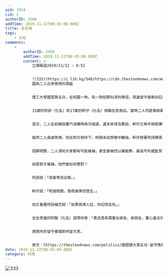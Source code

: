 ```yaml
---
aid: 1914
cid: 2
authorID: 2568
addTime: 2019-11-22T00:45:00.000Z
title: 五毛呐
tags:
    - 五毛
comments:
    -
        authorID: 2568
        addTime: 2019-11-22T00:45:00.000Z
        content: >-
            立場報道2019/11/22 — 0:52


            ![333](https://i.lih.kg/540/https://cdn.thestandnews.com/media/photos/cache/76615119_3369082663164482_3901355971640819712_o_pWCe8_1200x0.jpg)
            圖為二人近來使用的頭盔


            理工大學圍困第五日，在校園一角，有一對如膠似漆的情侶，周邊留守者都向記者投訴，「佢哋日日都放閃，真係頂唔順。」追問之下，原，原來這對小情侶星期日才認識，至今相識不足一星期。


            15歲的阿詩（化名）和17歲的軒仔（化名）相識在急救站，當時二人均是傷痕累累。「我個陣一次過中左3粒催淚彈」，軒仔指著自己的小腿、腹部及額頭，被送到急救站時遇上阿詩。「佢個陣未好就想出去，我唔俾佢走，之後就留係度陪佢傾計」，二人相談甚歡，但始終心存戒備，未有留下聯絡方法。


            翌日，二人在前線投擲汽油彈時再次相遇，還未來得及驚訝，軒仔又再中胡椒彈受傷。軒仔一方面希望認識這個倔強的「前線絲」，另一方面希望帶傷上陣的二人能在前線有個照應，最後成功與阿詩交換電話號碼。交談間，阿詩重新認識對方，亦發現對方十分照顧他，「佢好好，係佢身邊好有安全感」，二人最終成為男女朋友。


            縱然二人身處險境，但在對方相伴下，時間未如想像中難挨。軒仔搭著阿詩膊頭，看著她笑說：「好彩呢段時間有阿B！」隨即又親上她的臉頰，阿詩笑逐顏開。旁邊坐著的男生們抵受不住二人的肉麻，不禁撫額、反白眼。


            回歸現實，二人深知大家都有可能被捕，甚至會被控以暴動罪，最高可判處監禁10年。阿詩明言，「好難講可以一齊幾耐，因為唔知幾時會俾人搭走」。


            如若對方被捕，他們會如何應對？


            阿詩說：「我會等佢出黎。」


            軒仔說：「呢個問題，我唔會俾佢發生。」


            他又看著阿詩補充說：「如果我俾人拉，你記得走先。」


            坐左旁邊的阿駿（化名）語帶欣羨：「勇武真係需要女朋友、男朋友，要心靈支持。點解我未有嘅？」


            房間內的留守者隨即哄堂大笑。


            原文：[https://thestandnews.com/politics/圍困理大第五日-留守情侶-好難講一齊幾耐-唔知幾時會俾人拉/](https://thestandnews.com/politics/%E5%9C%8D%E5%9B%B0%E7%90%86%E5%A4%A7%E7%AC%AC%E4%BA%94%E6%97%A5-%E7%95%99%E5%AE%88%E6%83%85%E4%BE%B6-%E5%A5%BD%E9%9B%A3%E8%AC%9B%E4%B8%80%E9%BD%8A%E5%B9%BE%E8%80%90-%E5%94%94%E7%9F%A5%E5%B9%BE%E6%99%82%E6%9C%83%E4%BF%BE%E4%BA%BA%E6%8B%89/)
date: 2019-11-22T00:45:00.000Z
category: 时政
---
```


![333](https://i.lih.kg/540/https://na.cx/i/bToEyRP.png)
